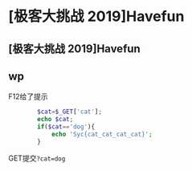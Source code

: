 # \[极客大挑战 2019]Havefun

## \[极客大挑战 2019]Havefun

## wp

F12给了提示

```php
        $cat=$_GET['cat'];
        echo $cat;
        if($cat=='dog'){
            echo 'Syc{cat_cat_cat_cat}';
        }
```

GET提交`?cat=dog`
